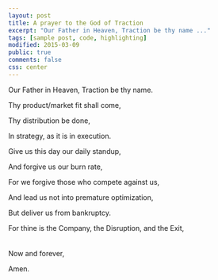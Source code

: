 ```yaml
---
layout: post
title: A prayer to the God of Traction
excerpt: "Our Father in Heaven, Traction be thy name ..."
tags: [sample post, code, highlighting]
modified: 2015-03-09
public: true
comments: false
css: center
---
```


Our Father in Heaven, Traction be thy name.

Thy product/market fit shall come,

Thy distribution be done,

In strategy, as it is in execution.

Give us this day our daily standup,

And forgive us our burn rate,

For we forgive those who compete against us,

And lead us not into premature optimization,

But deliver us from bankruptcy.

For thine is the Company, the Disruption, and the Exit,
<br><br><br>
Now and forever,

Amen.
